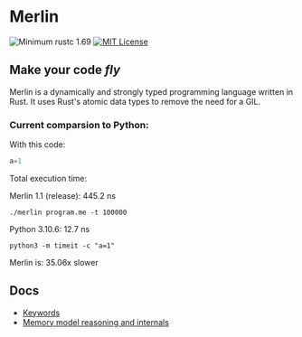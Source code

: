 # Merlin

![Minimum rustc 1.69](https://img.shields.io/badge/rustc-1.69-brightgreen)
[![MIT License](https://img.shields.io/badge/License-MIT-informational)](LICENSE)

<h2><strong>Make your code <i>fly</i></strong></h2>

Merlin is a dynamically and strongly typed programming language written in Rust. It uses Rust's atomic data types to remove the need for a GIL.

### Current comparsion to Python:

With this code:
```Python
a=1
```
Total execution time:

Merlin 1.1 (release): 445.2 ns

`./merlin program.me -t 100000`

Python 3.10.6: 12.7 ns 

`python3 -m timeit -c "a=1"`

Merlin is: 35.06x slower

## Docs
- [Keywords](docs/keywords.md)
- [Memory model reasoning and internals](docs/memory_model.md)
